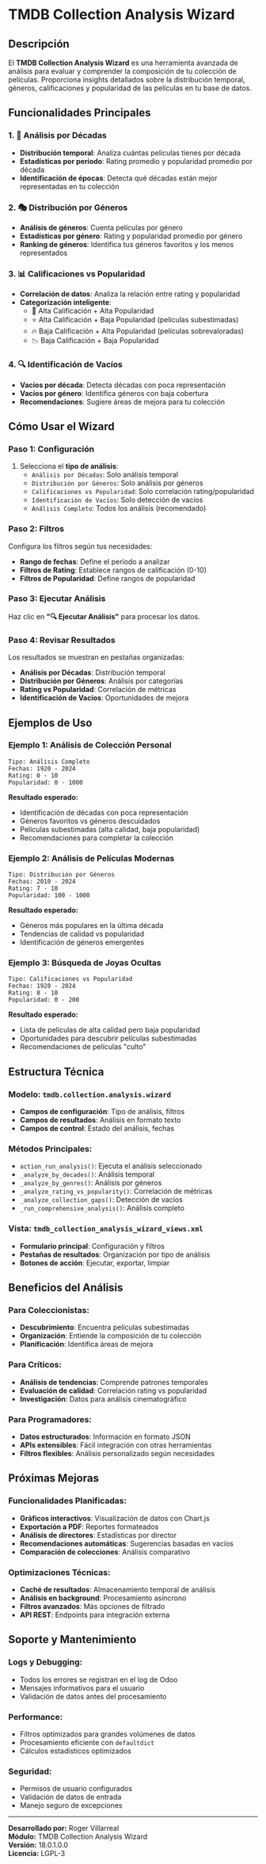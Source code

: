 # TMDB Collection Analysis Wizard

## Descripción

El **TMDB Collection Analysis Wizard** es una herramienta avanzada de análisis para evaluar y comprender la composición de tu colección de películas. Proporciona insights detallados sobre la distribución temporal, géneros, calificaciones y popularidad de las películas en tu base de datos.

## Funcionalidades Principales

### 1. 📅 Análisis por Décadas

- **Distribución temporal**: Analiza cuántas películas tienes por década
- **Estadísticas por período**: Rating promedio y popularidad promedio por década
- **Identificación de épocas**: Detecta qué décadas están mejor representadas en tu colección

### 2. 🎭 Distribución por Géneros

- **Análisis de géneros**: Cuenta películas por género
- **Estadísticas por género**: Rating y popularidad promedio por género
- **Ranking de géneros**: Identifica tus géneros favoritos y los menos representados

### 3. 📊 Calificaciones vs Popularidad

- **Correlación de datos**: Analiza la relación entre rating y popularidad
- **Categorización inteligente**:
  - 🎯 Alta Calificación + Alta Popularidad
  - ⭐ Alta Calificación + Baja Popularidad (películas subestimadas)
  - 🔥 Baja Calificación + Alta Popularidad (películas sobrevaloradas)
  - 📉 Baja Calificación + Baja Popularidad

### 4. 🔍 Identificación de Vacíos

- **Vacíos por década**: Detecta décadas con poca representación
- **Vacíos por género**: Identifica géneros con baja cobertura
- **Recomendaciones**: Sugiere áreas de mejora para tu colección

## Cómo Usar el Wizard

### Paso 1: Configuración

1. Selecciona el **tipo de análisis**:
   - `Análisis por Décadas`: Solo análisis temporal
   - `Distribución por Géneros`: Solo análisis por géneros
   - `Calificaciones vs Popularidad`: Solo correlación rating/popularidad
   - `Identificación de Vacíos`: Solo detección de vacíos
   - `Análisis Completo`: Todos los análisis (recomendado)

### Paso 2: Filtros

Configura los filtros según tus necesidades:

- **Rango de fechas**: Define el período a analizar
- **Filtros de Rating**: Establece rangos de calificación (0-10)
- **Filtros de Popularidad**: Define rangos de popularidad

### Paso 3: Ejecutar Análisis

Haz clic en **"🔍 Ejecutar Análisis"** para procesar los datos.

### Paso 4: Revisar Resultados

Los resultados se muestran en pestañas organizadas:

- **Análisis por Décadas**: Distribución temporal
- **Distribución por Géneros**: Análisis por categorías
- **Rating vs Popularidad**: Correlación de métricas
- **Identificación de Vacíos**: Oportunidades de mejora

## Ejemplos de Uso

### Ejemplo 1: Análisis de Colección Personal

```
Tipo: Análisis Completo
Fechas: 1920 - 2024
Rating: 0 - 10
Popularidad: 0 - 1000
```

**Resultado esperado:**

- Identificación de décadas con poca representación
- Géneros favoritos vs géneros descuidados
- Películas subestimadas (alta calidad, baja popularidad)
- Recomendaciones para completar la colección

### Ejemplo 2: Análisis de Películas Modernas

```
Tipo: Distribución por Géneros
Fechas: 2010 - 2024
Rating: 7 - 10
Popularidad: 100 - 1000
```

**Resultado esperado:**

- Géneros más populares en la última década
- Tendencias de calidad vs popularidad
- Identificación de géneros emergentes

### Ejemplo 3: Búsqueda de Joyas Ocultas

```
Tipo: Calificaciones vs Popularidad
Fechas: 1920 - 2024
Rating: 8 - 10
Popularidad: 0 - 200
```

**Resultado esperado:**

- Lista de películas de alta calidad pero baja popularidad
- Oportunidades para descubrir películas subestimadas
- Recomendaciones de películas "culto"

## Estructura Técnica

### Modelo: `tmdb.collection.analysis.wizard`

- **Campos de configuración**: Tipo de análisis, filtros
- **Campos de resultados**: Análisis en formato texto
- **Campos de control**: Estado del análisis, fechas

### Métodos Principales:

- `action_run_analysis()`: Ejecuta el análisis seleccionado
- `_analyze_by_decades()`: Análisis temporal
- `_analyze_by_genres()`: Análisis por géneros
- `_analyze_rating_vs_popularity()`: Correlación de métricas
- `_analyze_collection_gaps()`: Detección de vacíos
- `_run_comprehensive_analysis()`: Análisis completo

### Vista: `tmdb_collection_analysis_wizard_views.xml`

- **Formulario principal**: Configuración y filtros
- **Pestañas de resultados**: Organización por tipo de análisis
- **Botones de acción**: Ejecutar, exportar, limpiar

## Beneficios del Análisis

### Para Coleccionistas:

- **Descubrimiento**: Encuentra películas subestimadas
- **Organización**: Entiende la composición de tu colección
- **Planificación**: Identifica áreas de mejora

### Para Críticos:

- **Análisis de tendencias**: Comprende patrones temporales
- **Evaluación de calidad**: Correlación rating vs popularidad
- **Investigación**: Datos para análisis cinematográfico

### Para Programadores:

- **Datos estructurados**: Información en formato JSON
- **APIs extensibles**: Fácil integración con otras herramientas
- **Filtros flexibles**: Análisis personalizado según necesidades

## Próximas Mejoras

### Funcionalidades Planificadas:

- **Gráficos interactivos**: Visualización de datos con Chart.js
- **Exportación a PDF**: Reportes formateados
- **Análisis de directores**: Estadísticas por director
- **Recomendaciones automáticas**: Sugerencias basadas en vacíos
- **Comparación de colecciones**: Análisis comparativo

### Optimizaciones Técnicas:

- **Caché de resultados**: Almacenamiento temporal de análisis
- **Análisis en background**: Procesamiento asíncrono
- **Filtros avanzados**: Más opciones de filtrado
- **API REST**: Endpoints para integración externa

## Soporte y Mantenimiento

### Logs y Debugging:

- Todos los errores se registran en el log de Odoo
- Mensajes informativos para el usuario
- Validación de datos antes del procesamiento

### Performance:

- Filtros optimizados para grandes volúmenes de datos
- Procesamiento eficiente con `defaultdict`
- Cálculos estadísticos optimizados

### Seguridad:

- Permisos de usuario configurados
- Validación de datos de entrada
- Manejo seguro de excepciones

---

**Desarrollado por:** Roger Villarreal  
**Módulo:** TMDB Collection Analysis Wizard  
**Versión:** 18.0.1.0.0  
**Licencia:** LGPL-3

